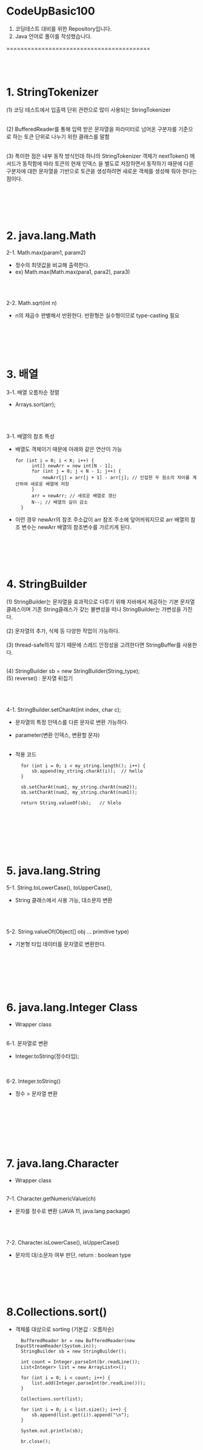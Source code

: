 # CodeUpBasic100
1. 코딩테스트 대비를 위한 Repository입니다.
2. Java 언어로 풀이를 작성했습니다.

=========================================</br></br></br></br>




# 1. StringTokenizer</br>
(1) 코딩 테스트에서 입출력 단위 관련으로 많이 사용되는 StringTokenizer</br></br>

(2) BufferedReader를 통해 입력 받은 문자열을 파라미터로 넘어온 구분자를 기준으로 하는 토큰 단위로 나누기 위한 클래스를 말함</br></br>

(3) 특이한 점은 내부 동작 방식인데 하나의 StringTokenizer 객체가 nextToken() 메서드가 동작함에 따라 토큰의 현재 인덱스 을 별도로 저장하면서 
동작하기 때문에 다른 구분자에 대한 문자열을 기반으로 토큰을 생성하려면 새로운 객체를 생성해 줘야 한다는 점이다.</br></br></br></br></br></br>



# 2. java.lang.Math
2-1. Math.max(param1, param2)</br>
- 정수의 최댓값을 비교해 출력한다.
- ex) Math.max(Math.max(para1, para2), para3)</br></br></br></br>


2-2. Math.sqrt(int n)  
- n의 제곱수 판별해서 반환한다. 반환형은 실수형이므로 type-casting 필요 </br> </br></br></br></br></br>





# 3. 배열 </br>
3-1. 배열 오름차순 정렬 
- Arrays.sort(arr);</br></br></br></br>


3-1. 배열의 참조 특성</br>
- 배열도 객체이기 때문에 아래와 같은 연산이 가능

      for (int i = 0; i < K; i++) {
            int[] newArr = new int[N - 1];
            for (int j = 0; j < N - 1; j++) {
                newArr[j] = arr[j + 1] - arr[j]; // 인접한 두 원소의 차이를 계산하여 새로운 배열에 저장
            }
            arr = newArr; // 새로운 배열로 갱신
            N--; // 배열의 길이 감소
        }
- 이런 경우 newArr의 참조 주소값이 arr 참조 주소에 덮어씌워지므로 arr 배열의 참조 변수는 newArr 배열의 참조변수를 가르키게 된다.</br></br></br></br></br></br>






# 4. StringBuilder</br>
(1) StringBuilder는 문자열을 효과적으로 다루기 위해 자바에서 제공하는 기본 문자열 클래스이며 기존 String클래스가 갖는 불변성을 떠나 StringBuilder는 가변성을 가진다.</br></br>
(2) 문자열의 추가, 삭제 등 다양한 작업이 가능하다.</br></br>
(3) thread-safe하지 않기 때문에 스레드 안정성을 고려한다면 StringBuffer를 사용한다.</br></br>

(4) StringBuilder sb = new StringBuilder(String_type);</br>
(5) reverse() : 문자열 뒤집기</br></br></br></br>



4-1. StringBuilder.setCharAt(int index, char c);
- 문자열의 특정 인덱스를 다른 문자로 변환 가능하다. </br>
- parameter(변환 인덱스, 변환할 문자)</br></br>

- 적용 코드</br>

        for (int i = 0; i < my_string.length(); i++) {
            sb.append(my_string.charAt(i));  // hello
        }
        
        sb.setCharAt(num1, my_string.charAt(num2));
        sb.setCharAt(num2, my_string.charAt(num1));
        
        return String.valueOf(sb);   // hlelo

</br></br></br></br></br></br>







# 5. java.lang.String </br>
5-1. String.toLowerCase(), toUpperCase(), 
- String 클래스에서 사용 가능, 대소문자 변환 </br></br></br></br>



5-2. String.valueOf(Object[] obj ... primitive type)
- 기본형 타입 데이터를 문자열로 변환한다.</br></br></br></br></br></br></br>










# 6. java.lang.Integer Class </br>
- Wrapper class </br></br>

6-1. 문자열로 변환</br>
- Integer.toString(정수타입);</br></br></br>


6-2. Integer.toString()
- 정수 > 문자열 변환 </br> </br></br></br></br></br></br></br>







# 7. java.lang.Character</br>
- Wrapper class </br></br>

7-1. Character.getNumericValue(ch)</br>
- 문자를 정수로 변환 (JAVA 11, java.lang package)</br></br></br></br>



7-2. Character.isLowerCase(), isUpperCase()</br>
- 문자의 대/소문자 여부 판단, return : boolean type</br></br></br></br></br></br>









# 8.Collections.sort()</br>
- 객체를 대상으로 sorting (기본값 : 오름차순) </br>

        BufferedReader br = new BufferedReader(new InputStreamReader(System.in));
        StringBuilder sb = new StringBuilder();

        int count = Integer.parseInt(br.readLine());
        List<Integer> list = new ArrayList<>();

        for (int i = 0; i < count; i++) {
            list.add(Integer.parseInt(br.readLine()));
        }

        Collections.sort(list);

        for (int i = 0; i < list.size(); i++) {
            sb.append(list.get(i)).append("\n");
        }

        System.out.println(sb);

        br.close();
</br></br></br></br></br></br>




# 9. Java Regular Expression(정규표현식)</br>
(1) 정규표현식은, 특정 문자열이 정해진 규칙(regex)대로 표현되어 있는지 검증하는 식이다. </br></br></br></br></br></br>






# 9. PS를 하며 기록.. </br>
9-1. WrapperClass.valueOf(primitive type)
- 기본형 타입 데이터를 해당하는 Wrapper class 객체로 변환</br></br></br></br></br></br>






# 10. Java Stream API</br>
10-1. 리스트의 중복된 요소를 삭제</br>

        for (int num : list) {
            list2.add(num % 42);
        }

        Collections.sort(list2);
        
        List<Integer> deleteDuplicateElements = list2.stream()
                .distinct()
                .collect(Collectors.toList());

        System.out.println(deleteDuplicateElements.size());

(1) .stream() : 요소들을 스트림 형태로 변환 </br>
(2) .distinct() : 요소의 중복을 제거  </br>
(3) collect(Collectors.toList()) : 새로운 형태의 리스트로 반환 </br> </br>

백준 문제를 풀면서 작성했던 코드이다. list2의 요소들을 스트림으로 변환하고 요소들의 중복을 제거하는 distinct(), 
마지막으로 collect(Collectors.toList()) 메서드를 사용하여 중복이 제거된 요소를 포함하는 새로운 리스트가 반환된다.








